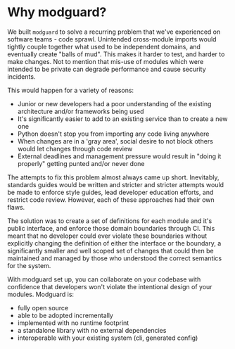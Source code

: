 # Why modguard?

We built `modguard` to solve a recurring problem that we've experienced on software teams - code sprawl. Unintended cross-module imports would tightly couple together what used to be independent domains, and eventually create "balls of mud". This makes it harder to test, and harder to make changes. Not to mention that mis-use of modules which were intended to be private can degrade performance and cause security incidents.

This would happen for a variety of reasons:
- Junior or new developers had a poor understanding of the existing architecture and/or frameworks being used
- It's significantly easier to add to an existing service than to create a new one
- Python doesn't stop you from importing any code living anywhere
- When changes are in a 'gray area', social desire to not block others would let changes through code review
- External deadlines and management pressure would result in "doing it properly" getting punted and/or never done

The attempts to fix this problem almost always came up short. Inevitably, standards guides would be written and stricter and stricter attempts would be made to enforce style guides, lead developer education efforts, and restrict code review. However, each of these approaches had their own flaws. 

The solution was to create a set of definitions for each module and it's public interface, and enforce those domain boundaries through CI. This meant that no developer could ever violate these boundaries without explicitly changing the definition of either the interface or the boundary, a significantly smaller and well scoped set of changes that could then be maintained and managed by those who understood the correct semantics for the system.

With modguard set up, you can collaborate on your codebase with confidence that developers won't violate the intentional design of your modules.
Modguard is:
- fully open source
- able to be adopted incrementally
- implemented with no runtime footprint
- a standalone library with no external dependencies
- interoperable with your existing system (cli, generated config)